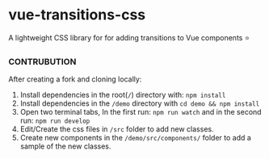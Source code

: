 # vue-transitions-css
A lightweight CSS library for for adding transitions to Vue components :star:

### CONTRUBUTION
After creating a fork and cloning locally:

1. Install dependencies in the root(`/`) directory with: `npm install`
2. Install dependencies in the `/demo` directory with `cd demo && npm install`
3. Open two terminal tabs, In the first run: `npm run watch` and in the second run: `npm run develop`
4. Edit/Create the css files in `/src` folder to add new classes.
5. Create new components in the `/demo/src/components/` folder to add a sample of the new classes.
